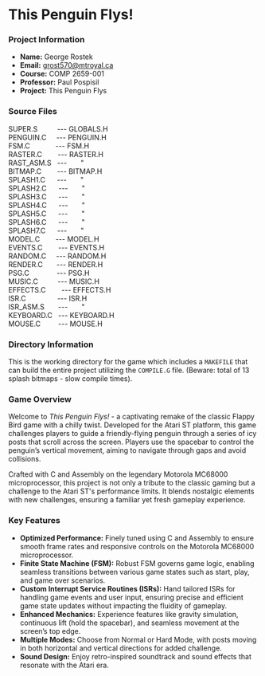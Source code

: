 # This Penguin Flys!

### Project Information
- **Name:** George Rostek
- **Email:** [grost570@mtroyal.ca](mailto:grost570@mtroyal.ca)
- **Course:** COMP 2659-001
- **Professor:** Paul Pospisil
- **Project:** This Penguin Flys

### Source Files
   SUPER.S&nbsp;&nbsp;&nbsp;&nbsp;&nbsp;&nbsp;&nbsp;&nbsp;&nbsp;&nbsp;--- GLOBALS.H  
   PENGUIN.C&nbsp;&nbsp;&nbsp;&nbsp;&nbsp;--- PENGUIN.H  
   FSM.C&nbsp;&nbsp;&nbsp;&nbsp;&nbsp;&nbsp;&nbsp;&nbsp;&nbsp;&nbsp;&nbsp;&nbsp;&nbsp;--- FSM.H  
   RASTER.C&nbsp;&nbsp;&nbsp;&nbsp;&nbsp;&nbsp;&nbsp;&nbsp;--- RASTER.H  
   RAST_ASM.S&nbsp;&nbsp;&nbsp;---&nbsp;&nbsp;&nbsp;&nbsp;&nbsp;&nbsp;&nbsp;"  
   BITMAP.C&nbsp;&nbsp;&nbsp;&nbsp;&nbsp;&nbsp;&nbsp;&nbsp;--- BITMAP.H  
   SPLASH1.C&nbsp;&nbsp;&nbsp;&nbsp;&nbsp;&nbsp;---&nbsp;&nbsp;&nbsp;&nbsp;&nbsp;&nbsp;&nbsp;"  
   SPLASH2.C&nbsp;&nbsp;&nbsp;&nbsp;&nbsp;&nbsp;---&nbsp;&nbsp;&nbsp;&nbsp;&nbsp;&nbsp;&nbsp;"  
   SPLASH3.C&nbsp;&nbsp;&nbsp;&nbsp;&nbsp;&nbsp;---&nbsp;&nbsp;&nbsp;&nbsp;&nbsp;&nbsp;&nbsp;"  
   SPLASH4.C&nbsp;&nbsp;&nbsp;&nbsp;&nbsp;&nbsp;---&nbsp;&nbsp;&nbsp;&nbsp;&nbsp;&nbsp;&nbsp;"  
   SPLASH5.C&nbsp;&nbsp;&nbsp;&nbsp;&nbsp;&nbsp;---&nbsp;&nbsp;&nbsp;&nbsp;&nbsp;&nbsp;&nbsp;"  
   SPLASH6.C&nbsp;&nbsp;&nbsp;&nbsp;&nbsp;&nbsp;---&nbsp;&nbsp;&nbsp;&nbsp;&nbsp;&nbsp;&nbsp;"  
   SPLASH7.C&nbsp;&nbsp;&nbsp;&nbsp;&nbsp;&nbsp;---&nbsp;&nbsp;&nbsp;&nbsp;&nbsp;&nbsp;&nbsp;"  
   MODEL.C&nbsp;&nbsp;&nbsp;&nbsp;&nbsp;&nbsp;&nbsp;&nbsp;--- MODEL.H  
   EVENTS.C&nbsp;&nbsp;&nbsp;&nbsp;&nbsp;&nbsp;&nbsp;&nbsp;--- EVENTS.H  
   RANDOM.C&nbsp;&nbsp;&nbsp;&nbsp;&nbsp;--- RANDOM.H  
   RENDER.C&nbsp;&nbsp;&nbsp;&nbsp;&nbsp;&nbsp;&nbsp;--- RENDER.H  
   PSG.C&nbsp;&nbsp;&nbsp;&nbsp;&nbsp;&nbsp;&nbsp;&nbsp;&nbsp;&nbsp;&nbsp;&nbsp;&nbsp;&nbsp;--- PSG.H  
   MUSIC.C&nbsp;&nbsp;&nbsp;&nbsp;&nbsp;&nbsp;&nbsp;&nbsp;&nbsp;&nbsp;--- MUSIC.H  
   EFFECTS.C&nbsp;&nbsp;&nbsp;&nbsp;&nbsp;&nbsp;&nbsp;&nbsp;--- EFFECTS.H  
   ISR.C&nbsp;&nbsp;&nbsp;&nbsp;&nbsp;&nbsp;&nbsp;&nbsp;&nbsp;&nbsp;&nbsp;&nbsp;&nbsp;&nbsp;&nbsp;&nbsp;--- ISR.H  
   ISR_ASM.S&nbsp;&nbsp;&nbsp;&nbsp;&nbsp;&nbsp;&nbsp;---&nbsp;&nbsp;&nbsp;&nbsp;&nbsp;&nbsp;&nbsp;"  
   KEYBOARD.C&nbsp;&nbsp;&nbsp;--- KEYBOARD.H  
   MOUSE.C&nbsp;&nbsp;&nbsp;&nbsp;&nbsp;&nbsp;&nbsp;&nbsp;&nbsp;--- MOUSE.H  


### Directory Information

This is the working directory for the game which includes a `MAKEFILE` that can build the entire project utilizing the `COMPILE.G` file. (Beware: total of 13 splash bitmaps - slow compile times).

### Game Overview

Welcome to *This Penguin Flys!* - a captivating remake of the classic Flappy Bird game with a chilly twist. Developed for the Atari ST platform, this game challenges players to guide a friendly-flying penguin through a series of icy posts that scroll across the screen. Players use the spacebar to control the penguin’s vertical movement, aiming to navigate through gaps and avoid collisions. 

Crafted with C and Assembly on the legendary Motorola MC68000 microprocessor, this project is not only a tribute to the classic gaming but a challenge to the Atari ST's performance limits. It blends nostalgic elements with new challenges, ensuring a familiar yet fresh gameplay experience.


### Key Features

- **Optimized Performance:** Finely tuned using C and Assembly to ensure smooth frame rates and responsive controls on the Motorola MC68000 microprocessor.
- **Finite State Machine (FSM):** Robust FSM governs game logic, enabling seamless transitions between various game states such as start, play, and game over scenarios.
- **Custom Interrupt Service Routines (ISRs):** Hand tailored ISRs for handling game events and user input, ensuring precise and efficient game state updates without impacting the fluidity of gameplay.
- **Enhanced Mechanics:** Experience features like gravity simulation, continuous lift (hold the spacebar), and seamless movement at the screen’s top edge.
- **Multiple Modes:** Choose from Normal or Hard Mode, with posts moving in both horizontal and vertical directions for added challenge.
- **Sound Design:** Enjoy retro-inspired soundtrack and sound effects that resonate with the Atari era.
